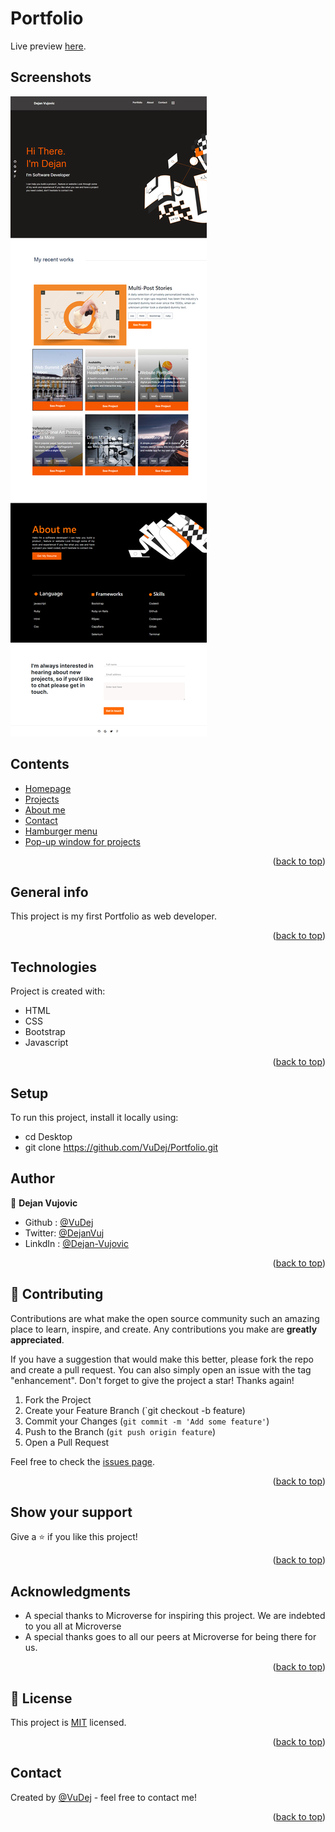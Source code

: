 # Portfolio

Live preview [here](https://vudej.github.io/Portfolio/). 

## Screenshots
![Example screenshot](img/screenshot.png)

## Contents
* [Homepage](#homepage)
* [Projects](#projects)
* [About me](#about)
* [Contact](#contact)
* [Hamburger menu](#mobile)
* [Pop-up window for projects](#projects)

<p align="right">(<a href="#top">back to top</a>)</p>

## General info
This project is my first Portfolio as web developer.

<p align="right">(<a href="#top">back to top</a>)</p>
	
## Technologies
Project is created with:
* HTML
* CSS
* Bootstrap
* Javascript

<p align="right">(<a href="#top">back to top</a>)</p>
	
## Setup
To run this project, install it locally using:
* cd Desktop
* git clone https://github.com/VuDej/Portfolio.git

## Author

👤 **Dejan Vujovic**

- Github : [@VuDej](https://github.com/VuDej)
- Twitter: [@DejanVuj](https://twitter.com/DejanVuj)
- LinkdIn : [@Dejan-Vujovic](https://www.linkedin.com/in/dejan-vujovic-5a0672225/)

<p align="right">(<a href="#top">back to top</a>)</p>


## 🤝 Contributing

Contributions are what make the open source community such an amazing place to learn, inspire, and create. Any contributions you make are **greatly appreciated**.

If you have a suggestion that would make this better, please fork the repo and create a pull request. You can also simply open an issue with the tag "enhancement".
Don't forget to give the project a star! Thanks again!

1. Fork the Project
2. Create your Feature Branch (`git checkout -b feature)
3. Commit your Changes (`git commit -m 'Add some feature'`)
4. Push to the Branch (`git push origin feature`)
5. Open a Pull Request

Feel free to check the [issues page](https://github.com/VuDej/Responsive-Web-Design/issues/6).

<p align="right">(<a href="#top">back to top</a>)</p>

## Show your support

Give a ⭐️ if you like this project!

<p align="right">(<a href="#top">back to top</a>)</p>

## Acknowledgments

- A special thanks to Microverse for inspiring this project. We are indebted to you all at Microverse
- A special thanks goes to all our peers at Microverse for being there for us.

<p align="right">(<a href="#top">back to top</a>)</p>

## 📝 License

This project is [MIT](LICENSE) licensed.

<p align="right">(<a href="#top">back to top</a>)</p>

## Contact
Created by [@VuDej](https://github.com/VuDej) - feel free to contact me!

<p align="right">(<a href="#top">back to top</a>)</p>


